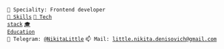 <code>👷 Speciality: Frontend developer</code><br>
<code>[🧮 Skills](SKILLS.md)</code> <code>[🔧 Tech stack](STACK.md)</code> <code>[🎓 Education](EDUCATION.md)</code><br>
<code>💬 Telegram: [@NikitaLittle](https://telegram.me/NikitaLittle)</code> <code>📫 Mail: [little.nikita.denisovich@gmail.com](mailto:little.nikita.denisovich@gmail.com)</code>


